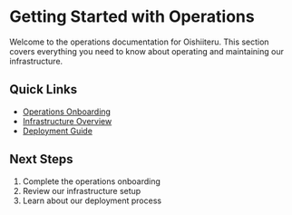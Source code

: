 # Getting Started with Operations

Welcome to the operations documentation for Oishiiteru. This section covers everything you need to know about operating and maintaining our infrastructure.

## Quick Links

- [Operations Onboarding](./onboarding.md)
- [Infrastructure Overview](./infrastructure-overview.md)
- [Deployment Guide](../deployment.md)

## Next Steps

1. Complete the operations onboarding
2. Review our infrastructure setup
3. Learn about our deployment process

